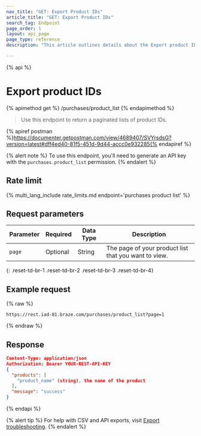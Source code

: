 ```yaml
---
nav_title: "GET: Export Product IDs"
article_title: "GET: Export Product IDs"
search_tag: Endpoint
page_order: 1
layout: api_page
page_type: reference
description: "This article outlines details about the Export product IDs Braze endpoint."

---
```

{% api %}
# Export product IDs
{% apimethod get %}
/purchases/product_list
{% endapimethod %}

> Use this endpoint to return a paginated lists of product IDs.

{% apiref postman %}https://documenter.getpostman.com/view/4689407/SVYrsdsG?version=latest#dff4ed40-81f5-451d-9d44-accc0e932285{% endapiref %}

{% alert note %}
To use this endpoint, you'll need to generate an API key with the `purchases.product_list` permission.
{% endalert %}

## Rate limit

{% multi_lang_include rate_limits.md endpoint='purchases product list' %}

## Request parameters

| Parameter | Required | Data Type | Description |
|---|---|---|---|
| `page` | Optional | String | The page of your product list that you want to view. |
{: .reset-td-br-1 .reset-td-br-2 .reset-td-br-3  .reset-td-br-4}

## Example request

{% raw %}
```
https://rest.iad-01.braze.com/purchases/product_list?page=1
```
{% endraw %}

## Response

```json
Content-Type: application/json
Authorization: Bearer YOUR-REST-API-KEY
{
  "products": [
    "product_name" (string), the name of the product
  ],
  "message": "success"
}
```

{% endapi %}

{% alert tip %}
For help with CSV and API exports, visit [Export troubleshooting]({{site.baseurl}}/user_guide/data_and_analytics/export_braze_data/export_troubleshooting/).
{% endalert %}

